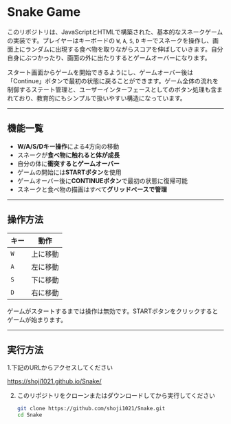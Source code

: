 # Snake Game

このリポジトリは、JavaScriptとHTMLで構築された、基本的なスネークゲームの実装です。プレイヤーはキーボードの `W`, `A`, `S`, `D` キーでスネークを操作し、画面上にランダムに出現する食べ物を取りながらスコアを伸ばしていきます。自分自身にぶつかったり、画面の外に出たりするとゲームオーバーになります。

スタート画面からゲームを開始できるようにし、ゲームオーバー後は「Continue」ボタンで最初の状態に戻ることができます。ゲーム全体の流れを制御するステート管理と、ユーザーインターフェースとしてのボタン処理も含まれており、教育的にもシンプルで扱いやすい構造になっています。

---

## 機能一覧

- **W/A/S/Dキー操作**による4方向の移動
- スネークが**食べ物に触れると体が成長**
- 自分の体に**衝突するとゲームオーバー**
- ゲームの開始には**STARTボタン**を使用
- ゲームオーバー後に**CONTINUEボタン**で最初の状態に復帰可能
- スネークと食べ物の描画はすべて**グリッドベースで管理**
---

## 操作方法

| キー | 動作         |
|------|--------------|
| `W`  | 上に移動     |
| `A`  | 左に移動     |
| `S`  | 下に移動     |
| `D`  | 右に移動     |

ゲームがスタートするまでは操作は無効です。STARTボタンをクリックするとゲームが始まります。

---

## 実行方法
1.下記のURLからアクセスしてください

https://shoji1021.github.io/Snake/

2. このリポジトリをクローンまたはダウンロードしてから実行してください

   ```bash
   git clone https://github.com/shoji1021/Snake.git
   cd Snake
